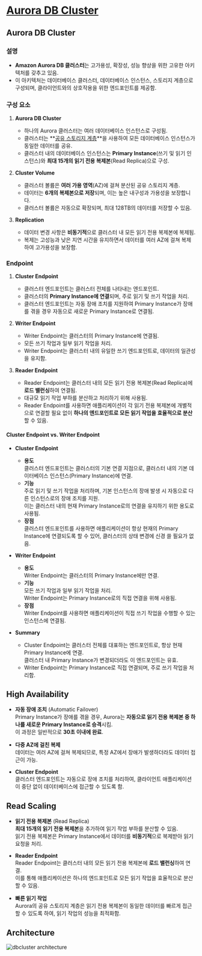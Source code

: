 # [Aurora DB Cluster](https://docs.aws.amazon.com/ko_kr/AmazonRDS/latest/AuroraUserGuide/Aurora.Overview.html)

## Aurora DB Cluster

### 설명
* **Amazon Aurora DB 클러스터**는 고가용성, 확장성, 성능 향상을 위한 고유한 아키텍처를 갖추고 있음.  
* 이 아키텍처는 데이터베이스 클러스터, 데이터베이스 인스턴스, 스토리지 계층으로 구성되며, 클라이언트와의 상호작용을 위한 엔드포인트를 제공함.

### 구성 요소

1. **Aurora DB Cluster**  

    * 하나의 Aurora 클러스터는 여러 데이터베이스 인스턴스로 구성됨.  
    * 클러스터는 **[공유 스토리지 계층](https://github.com/LeeWooJung/AWS-SAA-C03/tree/main/7.%20Database/7-2.%20Amazon%20Aurora/7-2-1.%20Shared%20Storage%20Volume)**을 사용하여 모든 데이터베이스 인스턴스가 동일한 데이터를 공유.  
    * 클러스터 내의 데이터베이스 인스턴스는 **Primary Instance**(쓰기 및 읽기 인스턴스)와 **최대 15개의 읽기 전용 복제본**(Read Replica)으로 구성.

2. **Cluster Volume**

    * 클러스터 볼륨은 **여러 가용 영역**(AZ)에 걸쳐 분산된 공유 스토리지 계층.
    * 데이터는 **6개의 복제본으로 저장**되며, 이는 높은 내구성과 가용성을 보장합니다.
    * 클러스터 볼륨은 자동으로 확장되며, 최대 128TB의 데이터를 저장할 수 있음.

3. **Replication**

    * 데이터 변경 사항은 **비동기적**으로 클러스터 내 모든 읽기 전용 복제본에 복제됨.  
    * 복제는 고성능과 낮은 지연 시간을 유지하면서 데이터를 여러 AZ에 걸쳐 복제하여 고가용성을 보장함.

### Endpoint

1. **Cluster Endpoint**

    * 클러스터 엔드포인트는 클러스터 전체를 나타내는 엔드포인트.
    * 클러스터의 **Primary Instance에 연결**되며, 주로 읽기 및 쓰기 작업을 처리.
    * 클러스터 엔드포인트는 자동 장애 조치를 지원하여 Primary Instance가 장애를 겪을 경우 자동으로 새로운 Primary Instance로 연결됨.

2. **Writer Endpoint**

    * Writer Endpoint는 클러스터의 Primary Instance에 연결됨.
    * 모든 쓰기 작업과 일부 읽기 작업을 처리.
    * Writer Endpoint는 클러스터 내의 유일한 쓰기 엔드포인트로, 데이터의 일관성을 유지함.

3. **Reader Endpoint**

    * Reader Endpoint는 클러스터 내의 모든 읽기 전용 복제본(Read Replica)에 **로드 밸런싱**하여 연결됨.
    * 대규모 읽기 작업 부하를 분산하고 처리하기 위해 사용됨.
    * Reader Endpoint를 사용하면 애플리케이션이 각 읽기 전용 복제본에 개별적으로 연결할 필요 없이 **하나의 엔드포인트로 모든 읽기 작업을 효율적으로 분산**할 수 있음.

#### Cluster Endpoint vs. Writer Endpoint

* **Cluster Endpoint**  
    * **용도**  
    클러스터 엔드포인트는 클러스터의 기본 연결 지점으로, 클러스터 내의 기본 데이터베이스 인스턴스(Primary Instance)에 연결.
    * **기능**  
    주로 읽기 및 쓰기 작업을 처리하며, 기본 인스턴스의 장애 발생 시 자동으로 다른 인스턴스로의 장애 조치를 지원.  
    이는 클러스터 내의 현재 Primary Instance로의 연결을 유지하기 위한 용도로 사용됨.
    * **장점**  
    클러스터 엔드포인트를 사용하면 애플리케이션이 항상 현재의 Primary Instance에 연결되도록 할 수 있어, 클러스터의 상태 변경에 신경 쓸 필요가 없음.

* **Writer Endpoint**
    * **용도**  
    Writer Endpoint는 클러스터의 Primary Instance에만 연결.
    * **기능**  
    모든 쓰기 작업과 일부 읽기 작업을 처리.  
    Writer Endpoint는 Primary Instance로의 직접 연결을 위해 사용됨.
    * **장점**  
    Writer Endpoint를 사용하면 애플리케이션이 직접 쓰기 작업을 수행할 수 있는 인스턴스에 연결됨.

* **Summary**

    * Cluster Endpoint는 클러스터 전체를 대표하는 엔드포인트로, 항상 현재 Primary Instance에 연결.  
    클러스터 내 Primary Instance가 변경되더라도 이 엔드포인트는 유효.
    * Writer Endpoint는 Primary Instance로 직접 연결되며, 주로 쓰기 작업을 처리함.

## High Availability

* **자동 장애 조치** (Automatic Failover)  
Primary Instance가 장애를 겪을 경우, Aurora는 **자동으로 읽기 전용 복제본 중 하나를 새로운 Primary Instance로 승격**시킴.  
이 과정은 일반적으로 **30초 이내에 완료**.

* **다중 AZ에 걸친 복제**  
데이터는 여러 AZ에 걸쳐 복제되므로, 특정 AZ에서 장애가 발생하더라도 데이터 접근이 가능.

* **Cluster Endpoint**  
클러스터 엔드포인트는 자동으로 장애 조치를 처리하여, 클라이언트 애플리케이션이 중단 없이 데이터베이스에 접근할 수 있도록 함.

## Read Scaling

* **읽기 전용 복제본** (Read Replica)  
**최대 15개의 읽기 전용 복제본**을 추가하여 읽기 작업 부하를 분산할 수 있음.  
읽기 전용 복제본은 Primary Instance에서 데이터를 **비동기적**으로 복제받아 읽기 요청을 처리.

* **Reader Endpoint**  
Reader Endpoint는 클러스터 내의 모든 읽기 전용 복제본에 **로드 밸런싱**하여 연결.  
이를 통해 애플리케이션은 하나의 엔드포인트로 모든 읽기 작업을 효율적으로 분산할 수 있음.

* **빠른 읽기 작업**  
Aurora의 공유 스토리지 계층은 읽기 전용 복제본이 동일한 데이터를 빠르게 접근할 수 있도록 하여, 읽기 작업의 성능을 최적화함.

## Architecture

![dbcluster architecture](https://github.com/LeeWooJung/AWS-SAA-C03/assets/31682438/1ac9635f-86c6-43ef-be2c-99757eb0062a)
